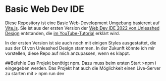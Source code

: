 # Basic Web Dev IDE

Diese Repository ist eine Basic Web-Development Umgebung basierent auf [Vite.js](https://vitejs.dev/).
Sie ist aus der ersten Version der [Web Dev IDE 2022 von Unleashed Design](https://github.com/Johannes-Schiel/ud-basic-webdev-setup) entstanden, die [im YouTube-Tutorial](https://youtu.be/3x4FwEtP93o) erklärt wird.

In der ersten Version ist sie auch noch mit einigen Styles ausgestattet, die aus der CI von Unleashed Design stammen. In der Zukunft könnte ich mir vorstellen, diese Repo auf mich anzupassen, wenn es klappt.

##Befehle
Das Projekt benötigt npm. Dazu muss beim ersten Start >npm i eingegeben werden.
Das Projekt hat auch die Möglichkeit einen Live-Server zu starten mit > npm run dev
